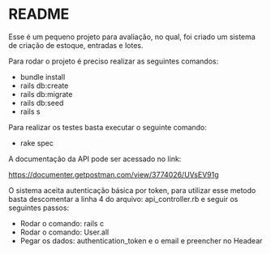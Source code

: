 # README

Esse é um pequeno projeto para avaliação, no qual, foi criado um sistema de criação de estoque, entradas e lotes.

Para rodar o projeto é preciso realizar as seguintes comandos:

* bundle install
* rails db:create
* rails db:migrate
* rails db:seed
* rails s

Para realizar os testes basta executar o seguinte comando:

* rake spec


A documentação da API pode ser acessado no link:

https://documenter.getpostman.com/view/3774026/UVsEV91g


O sistema aceita autenticação básica por token, para utilizar esse metodo basta descomentar a linha 4 do arquivo: api_controller.rb e seguir os seguintes passos:

* Rodar o comando: rails c
* Rodar o comando: User.all
* Pegar os dados: authentication_token e o email e preencher no Headear
